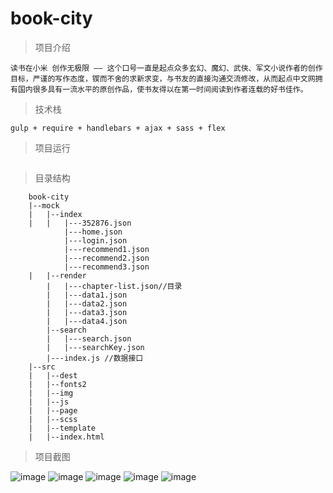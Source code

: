 # book-city
>项目介绍
```
读书在小米 创作无极限 —— 这个口号一直是起点众多玄幻、魔幻、武侠、军文小说作者的创作目标，严谨的写作态度，锲而不舍的求新求变，与书友的直接沟通交流修改，从而起点中文网拥有国内很多具有一流水平的原创作品，使书友得以在第一时间阅读到作者连载的好书佳作。
```
>技术栈
```
gulp + require + handlebars + ajax + sass + flex
```

>项目运行
```
```

>目录结构
```
    book-city
    |--mock
    |   |--index
    |   |   |---352876.json
            |---home.json
            |---login.json
            |---recommend1.json
            |---recommend2.json
            |---recommend3.json
    |   |--render
        |   |---chapter-list.json//目录
        |   |---data1.json        
        |   |---data2.json
        |   |---data3.json
        |   |---data4.json
        |--search
        |   |---search.json
        |   |---searchKey.json
        |---index.js //数据接口
    |--src
    |   |--dest
    |   |--fonts2
    |   |--img
    |   |--js
    |   |--page
    |   |--scss
    |   |--template
    |   |--index.html
```
>项目截图

![image](./pic/1.png)
![image](./pic/2.png)
![image](./pic/3.png)
![image](./pic/4.png)
![image](./pic/5.png)
